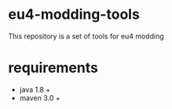 # eu4-modding-tools
This repository is a set of tools for eu4 modding

# requirements

* java 1.8 +
* maven 3.0 +